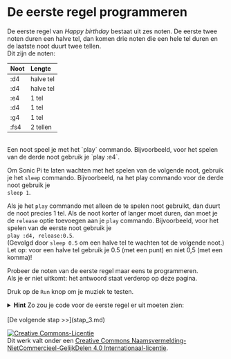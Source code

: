 # De eerste regel programmeren

De eerste regel van *Happy birthday* bestaat uit zes noten. De eerste twee noten duren een halve tel, dan komen drie noten die een hele tel duren en de laatste noot duurt twee tellen.  
Dit zijn de noten:

| **Noot** | **Lengte** |
|:-------- |:---------- |
| :d4      | halve tel  |
| :d4      | halve tel  |
| :e4      | 1 tel      |
| :d4      | 1 tel      |
| :g4      | 1 tel      |
| :fs4     | 2 tellen   |  

<br/>
Een noot speel je met het `play` commando. Bijvoorbeeld, voor het spelen van de derde noot gebruik je  
`play :e4`.

Om Sonic Pi te laten wachten met het spelen van de volgende noot, gebruik je het `sleep` commando. Bijvoorbeeld, na het play commando voor de derde noot gebruik je  
`sleep 1`.

Als je het `play` commando met alleen de te spelen noot gebruikt, dan duurt de noot precies 1 tel. Als de noot korter of langer moet duren, dan moet je de `release` optie toevoegen aan je `play` commando. Bijvoorbeeld, voor het spelen van de eerste noot gebruik je  
`play :d4, release:0.5`.  
(Gevolgd door `sleep 0.5` om een halve tel te wachten tot de volgende noot.)  
Let op: voor een halve tel gebruik je 0.5 (met een punt) en niet 0,5 (met een komma)!

Probeer de noten van de eerste regel maar eens te programmeren.  
Als je er niet uitkomt: het antwoord staat verderop op deze pagina.

Druk op de `Run` knop om je muziek te testen.

<details>
  <summary>
    <b>Hint</b> Zo zou je code voor de eerste regel er uit moeten zien:
  </summary>
  <br/>
  <img src="images/regel-een.png" alt="eerste regel" />
  <br/>
</details>  

<br/>
[De volgende stap >>](stap_3.md)

<a rel="license" href="http://creativecommons.org/licenses/by-nc-sa/4.0/"><img alt="Creative Commons-Licentie" style="border-width:0" src="https://i.creativecommons.org/l/by-nc-sa/4.0/88x31.png" /></a><br />Dit werk valt onder een <a rel="license" href="http://creativecommons.org/licenses/by-nc-sa/4.0/deed.nl">Creative Commons Naamsvermelding-NietCommercieel-GelijkDelen 4.0 Internationaal-licentie</a>.
